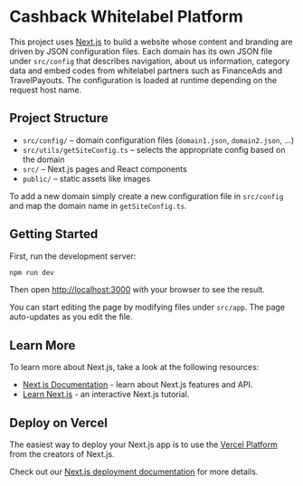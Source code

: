 # Cashback Whitelabel Platform

This project uses [Next.js](https://nextjs.org) to build a website whose content and branding are driven by JSON configuration files. Each domain has its own JSON file under `src/config` that describes navigation, about us information, category data and embed codes from whitelabel partners such as FinanceAds and TravelPayouts. The configuration is loaded at runtime depending on the request host name.

## Project Structure

- `src/config/` – domain configuration files (`domain1.json`, `domain2.json`, ...)
- `src/utils/getSiteConfig.ts` – selects the appropriate config based on the domain
- `src/` – Next.js pages and React components
- `public/` – static assets like images

To add a new domain simply create a new configuration file in `src/config` and map the domain name in `getSiteConfig.ts`.

## Getting Started

First, run the development server:

```bash
npm run dev
```

Then open [http://localhost:3000](http://localhost:3000) with your browser to see the result.

You can start editing the page by modifying files under `src/app`. The page auto-updates as you edit the file.

## Learn More

To learn more about Next.js, take a look at the following resources:

- [Next.js Documentation](https://nextjs.org/docs) - learn about Next.js features and API.
- [Learn Next.js](https://nextjs.org/learn) - an interactive Next.js tutorial.

## Deploy on Vercel

The easiest way to deploy your Next.js app is to use the [Vercel Platform](https://vercel.com/new?utm_medium=default-template&filter=next.js&utm_source=create-next-app&utm_campaign=create-next-app-readme) from the creators of Next.js.

Check out our [Next.js deployment documentation](https://nextjs.org/docs/app/building-your-application/deploying) for more details.
